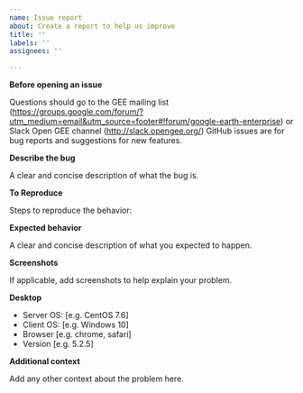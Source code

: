 ```yaml
---
name: Issue report
about: Create a report to help us improve
title: ''
labels: ''
assignees: ''

---
```


**Before opening an issue**

Questions should go to the GEE mailing list (https://groups.google.com/forum/?utm_medium=email&utm_source=footer#!forum/google-earth-enterprise)
or Slack Open GEE channel (http://slack.opengee.org/) GitHub issues are for bug reports and suggestions for new features.

**Describe the bug**

A clear and concise description of what the bug is.

**To Reproduce**

Steps to reproduce the behavior:


**Expected behavior**

A clear and concise description of what you expected to happen.


**Screenshots**

If applicable, add screenshots to help explain your problem.

**Desktop**

 - Server OS: [e.g. CentOS 7.6]
 - Client OS: [e.g. Windows 10]
 - Browser [e.g. chrome, safari]
 - Version [e.g. 5.2.5]

**Additional context**

Add any other context about the problem here.
